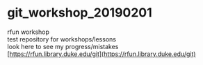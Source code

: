 # git_workshop_20190201

rfun workshop <br />
test repository for workshops/lessons <br />
look here to see my progress/mistakes <br />
[https://rfun.library.duke.edu/git](https://rfun.library.duke.edu/git)
